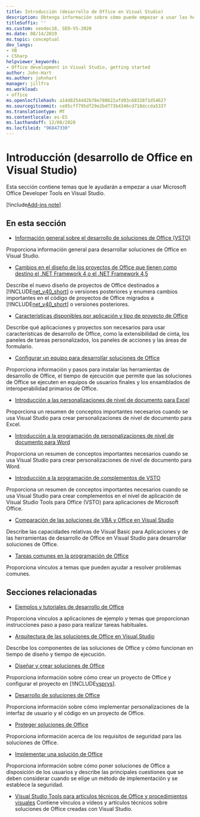 ```yaml
---
title: Introducción (desarrollo de Office en Visual Studio)
description: Obtenga información sobre cómo puede empezar a usar las herramientas de desarrollo de Microsoft Office en Visual Studio para compilar soluciones de Office.
titleSuffix: ''
ms.custom: seodec18, SEO-VS-2020
ms.date: 08/14/2019
ms.topic: conceptual
dev_langs:
- VB
- CSharp
helpviewer_keywords:
- Office development in Visual Studio, getting started
author: John-Hart
ms.author: johnhart
manager: jillfra
ms.workload:
- office
ms.openlocfilehash: a14d8254d42b78e788622afd93c6832871d54627
ms.sourcegitcommit: ce85cff795df29e2bd773b4346cd718dccda5337
ms.translationtype: MT
ms.contentlocale: es-ES
ms.lasthandoff: 12/08/2020
ms.locfileid: "96847330"
---
```

# <a name="get-started-office-development-in-visual-studio"></a>Introducción (desarrollo de Office en Visual Studio)
  Esta sección contiene temas que le ayudarán a empezar a usar Microsoft Office Developer Tools en Visual Studio.

[!include[Add-ins note](includes/addinsnote.md)]

## <a name="in-this-section"></a>En esta sección
- [Información general sobre el desarrollo de soluciones de Office &#40;VSTO&#41;](../vsto/office-solutions-development-overview-vsto.md)

 Proporciona información general para desarrollar soluciones de Office en Visual Studio.

- [Cambios en el diseño de los proyectos de Office que tienen como destino el .NET Framework 4 o el .NET Framework 4,5](../vsto/changes-to-the-design-of-office-projects-that-target-the-dotnet-framework-4-or-the-dotnet-framework-4-5.md)

 Describe el nuevo diseño de proyectos de Office destinados a [!INCLUDE[net_v40_short](../sharepoint/includes/net-v40-short-md.md)] o versiones posteriores y enumera cambios importantes en el código de proyectos de Office migrados a [!INCLUDE[net_v40_short](../sharepoint/includes/net-v40-short-md.md)] o versiones posteriores.

- [Características disponibles por aplicación y tipo de proyecto de Office](../vsto/features-available-by-office-application-and-project-type.md)

 Describe qué aplicaciones y proyectos son necesarios para usar características de desarrollo de Office, como la extensibilidad de cinta, los paneles de tareas personalizados, los paneles de acciones y las áreas de formulario.

- [Configurar un equipo para desarrollar soluciones de Office](../vsto/configuring-a-computer-to-develop-office-solutions.md)

 Proporciona información y pasos para instalar las herramientas de desarrollo de Office, el tiempo de ejecución que permite que las soluciones de Office se ejecuten en equipos de usuarios finales y los ensamblados de interoperabilidad primarios de Office.

- [Introducción a las personalizaciones de nivel de documento para Excel](../vsto/getting-started-programming-document-level-customizations-for-excel.md)

 Proporciona un resumen de conceptos importantes necesarios cuando se usa Visual Studio para crear personalizaciones de nivel de documento para Excel.

- [Introducción a la programación de personalizaciones de nivel de documento para Word](../vsto/getting-started-programming-document-level-customizations-for-word.md)

 Proporciona un resumen de conceptos importantes necesarios cuando se usa Visual Studio para crear personalizaciones de nivel de documento para Word.

- [Introducción a la programación de complementos de VSTO](../vsto/getting-started-programming-vsto-add-ins.md)

 Proporciona un resumen de conceptos importantes necesarios cuando se usa Visual Studio para crear complementos en el nivel de aplicación de Visual Studio Tools para Office (VSTO) para aplicaciones de Microsoft Office.

- [Comparación de las soluciones de VBA y Office en Visual Studio](../vsto/vba-and-office-solutions-in-visual-studio-compared.md)

 Describe las capacidades relativas de Visual Basic para Aplicaciones y de las herramientas de desarrollo de Office en Visual Studio para desarrollar soluciones de Office.

- [Tareas comunes en la programación de Office](../vsto/common-tasks-in-office-programming.md)

 Proporciona vínculos a temas que pueden ayudar a resolver problemas comunes.

## <a name="related-sections"></a>Secciones relacionadas
- [Ejemplos y tutoriales de desarrollo de Office](../vsto/office-development-samples-and-walkthroughs.md)

 Proporciona vínculos a aplicaciones de ejemplo y temas que proporcionan instrucciones paso a paso para realizar tareas habituales.

- [Arquitectura de las soluciones de Office en Visual Studio](../vsto/architecture-of-office-solutions-in-visual-studio.md)

 Describe los componentes de las soluciones de Office y cómo funcionan en tiempo de diseño y tiempo de ejecución.

- [Diseñar y crear soluciones de Office](../vsto/designing-and-creating-office-solutions.md)

 Proporciona información sobre cómo crear un proyecto de Office y configurar el proyecto en [!INCLUDE[vsprvs](../sharepoint/includes/vsprvs-md.md)].

- [Desarrollo de soluciones de Office](../vsto/developing-office-solutions.md)

 Proporciona información sobre cómo implementar personalizaciones de la interfaz de usuario y el código en un proyecto de Office.

- [Proteger soluciones de Office](../vsto/securing-office-solutions.md)

 Proporciona información acerca de los requisitos de seguridad para las soluciones de Office.

- [Implementar una solución de Office](../vsto/deploying-an-office-solution.md)

 Proporciona información sobre cómo poner soluciones de Office a disposición de los usuarios y describe las principales cuestiones que se deben considerar cuando se elige un método de implementación y se establece la seguridad.

- [Visual Studio Tools para artículos técnicos de Office y procedimientos visuales](/previous-versions/office/developer/office-2007/bb871648(v=office.12)) Contiene vínculos a vídeos y artículos técnicos sobre soluciones de Office creadas con Visual Studio.
